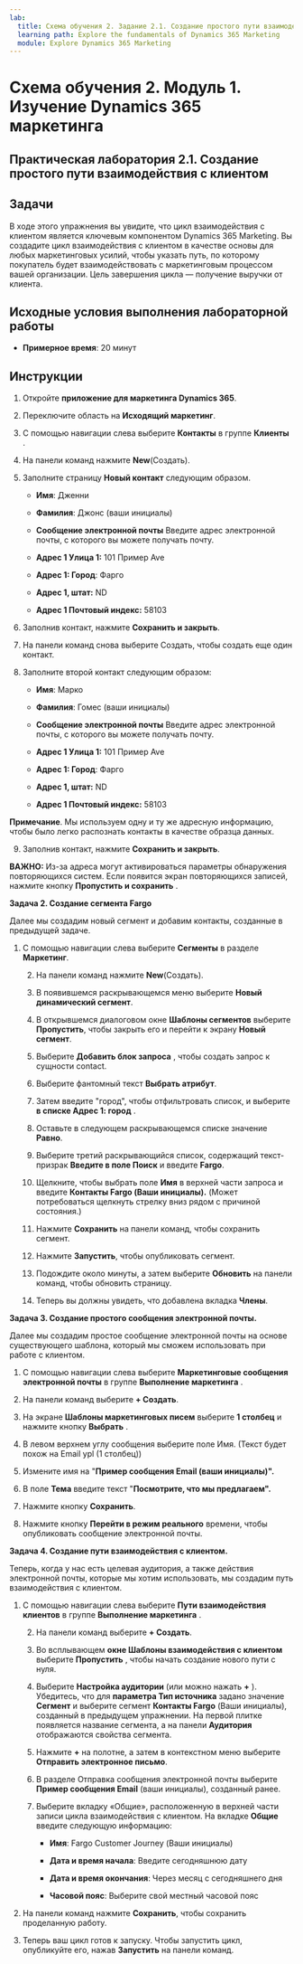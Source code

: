 ```yaml
---
lab:
  title: Схема обучения 2. Задание 2.1. Создание простого пути взаимодействия с клиентом
  learning path: Explore the fundamentals of Dynamics 365 Marketing
  module: Explore Dynamics 365 Marketing
---
```


Схема обучения 2. Модуль 1. Изучение Dynamics 365 маркетинга
========================

## Практическая лаборатория 2.1. Создание простого пути взаимодействия с клиентом

## Задачи

В ходе этого упражнения вы увидите, что цикл взаимодействия с клиентом является ключевым компонентом Dynamics 365 Marketing. Вы создадите цикл взаимодействия с клиентом в качестве основы для любых маркетинговых усилий, чтобы указать путь, по которому покупатель будет взаимодействовать с маркетинговым процессом вашей организации. Цель завершения цикла — получение выручки от клиента.

## Исходные условия выполнения лабораторной работы

  - **Примерное время**: 20 минут

## Инструкции

1. Откройте **приложение для маркетинга Dynamics 365**.

2. Переключите область на **Исходящий маркетинг**. 

3. С помощью навигации слева выберите **Контакты** в группе **Клиенты** .

4. На панели команд нажмите **New**(Создать).

5. Заполните страницу **Новый контакт** следующим образом.

    - **Имя**: Дженни

    - **Фамилия**: Джонс (ваши инициалы)

    - **Сообщение электронной почты** Введите адрес электронной почты, с которого вы можете получать почту.

    - **Адрес 1 Улица 1:** 101 Пример Ave

    - **Адрес 1: Город**: Фарго

    - **Адрес 1, штат:** ND

    - **Адрес 1 Почтовый индекс:** 58103

6. Заполнив контакт, нажмите **Сохранить и закрыть**.

7. На панели команд снова выберите Создать, чтобы создать еще один контакт.

8. Заполните второй контакт следующим образом:

    - **Имя**: Марко

    - **Фамилия**: Гомес (ваши инициалы)

    - **Сообщение электронной почты** Введите адрес электронной почты, с которого вы можете получать почту.

    - **Адрес 1 Улица 1:** 101 Пример Ave

    - **Адрес 1: Город**: Фарго

    - **Адрес 1, штат:** ND

    - **Адрес 1 Почтовый индекс:** 58103

**Примечание**. Мы используем одну и ту же адресную информацию, чтобы было легко распознать контакты в качестве образца данных. 

9. Заполнив контакт, нажмите **Сохранить и закрыть**.

**ВАЖНО:** Из-за адреса могут активироваться параметры обнаружения повторяющихся систем. Если появится экран повторяющихся записей, нажмите кнопку **Пропустить и сохранить** . 

**Задача 2. Создание сегмента Fargo** 

Далее мы создадим новый сегмент и добавим контакты, созданные в предыдущей задаче. 

1. С помощью навигации слева выберите **Сегменты** в разделе **Маркетинг**. 

    2. На панели команд нажмите **New**(Создать).

    3. В появившемся раскрывающемся меню выберите **Новый динамический сегмент**.

    4. В открывшемся диалоговом окне **Шаблоны сегментов** выберите **Пропустить**, чтобы закрыть его и перейти к экрану **Новый сегмент**.

    5. Выберите **Добавить блок запроса** , чтобы создать запрос к сущности contact. 

    6. Выберите фантомный текст **Выбрать атрибут**. 

    7. Затем введите "город", чтобы отфильтровать список, и выберите **в списке Адрес 1: город** .

    8. Оставьте в следующем раскрывающемся списке значение **Равно**. 

    9. Выберите третий раскрывающийся список, содержащий текст-призрак **Введите в поле Поиск** и введите **Fargo**.

    10. Щелкните, чтобы выбрать поле **Имя** в верхней части запроса и введите **Контакты Fargo (Ваши инициалы).** (Может потребоваться щелкнуть стрелку вниз рядом с причиной состояния.)

    11. Нажмите **Сохранить** на панели команд, чтобы сохранить сегмент.

    12. Нажмите **Запустить**, чтобы опубликовать сегмент.

    13. Подождите около минуты, а затем выберите **Обновить** на панели команд, чтобы обновить страницу. 

    14. Теперь вы должны увидеть, что добавлена вкладка **Члены**. 

 

**Задача 3. Создание простого сообщения электронной почты.** 

Далее мы создадим простое сообщение электронной почты на основе существующего шаблона, который мы сможем использовать при работе с клиентом. 

1. С помощью навигации слева выберите **Маркетинговые сообщения электронной почты** в группе **Выполнение маркетинга** .

2. На панели команд выберите **+ Создать**.

3. На экране **Шаблоны маркетинговых писем** выберите **1 столбец** и нажмите кнопку **Выбрать** . 

4. В левом верхнем углу сообщения выберите поле Имя. (Текст будет похож на Email ypl (1 столбец))

5. Измените имя на "**Пример сообщения Email (ваши инициалы)".**

6. В поле **Тема** введите текст "**Посмотрите, что мы предлагаем".** 

7. Нажмите кнопку **Сохранить**. 

8. Нажмите кнопку **Перейти в режим реального** времени, чтобы опубликовать сообщение электронной почты. 

 

**Задача 4. Создание пути взаимодействия с клиентом.** 

Теперь, когда у нас есть целевая аудитория, а также действия электронной почты, которые мы хотим использовать, мы создадим путь взаимодействия с клиентом. 

1. С помощью навигации слева выберите **Пути взаимодействия клиентов** в группе **Выполнение маркетинга** .

    2. На панели команд выберите **+ Создать**.

    3. Во всплывающем **окне Шаблоны взаимодействия с клиентом** выберите **Пропустить** , чтобы начать создание нового пути с нуля.

    4. Выберите **Настройка аудитории** (или можно нажать **+** ). Убедитесь, что для **параметра Тип источника** задано значение **Сегмент** и выберите сегмент **Контакты Fargo** (Ваши инициалы), созданный в предыдущем упражнении. На первой плитке появляется название сегмента, а на панели **Аудитория** отображаются свойства сегмента.

    5. Нажмите **+** на полотне, а затем в контекстном меню выберите **Отправить электронное письмо**.

    6. В разделе Отправка сообщения электронной почты выберите **Пример сообщения Email** (ваши инициалы), созданный ранее.

    7. Выберите вкладку «Общие», расположенную в верхней части записи цикла взаимодействия с клиентом. На вкладке **Общие** введите следующую информацию:

        - **Имя**: Fargo Customer Journey (Ваши инициалы)

        - **Дата и время начала**: Введите сегодняшнюю дату

        - **Дата и время окончания**: Через месяц с сегодняшнего дня

        - **Часовой пояс**: Выберите свой местный часовой пояс

8. На панели команд нажмите **Сохранить**, чтобы сохранить проделанную работу.

9. Теперь ваш цикл готов к запуску. Чтобы запустить цикл, опубликуйте его, нажав **Запустить** на панели команд.

 
